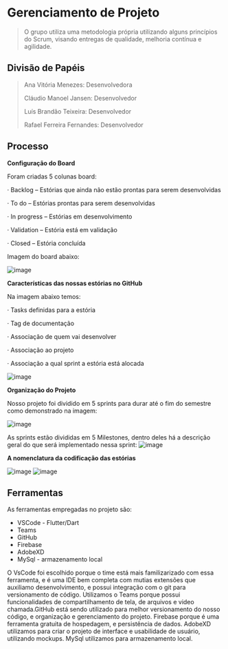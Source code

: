 # Gerenciamento de Projeto

> O grupo utiliza uma metodologia própria utilizando alguns princípios do Scrum, visando entregas de qualidade, melhoria contínua e agilidade.

## Divisão de Papéis

> Ana Vitória Menezes: Desenvolvedora
>
> Cláudio Manoel Jansen: Desenvolvedor
>
> Luís Brandão Teixeira: Desenvolvedor
>
> Rafael Ferreira Fernandes: Desenvolvedor

## Processo

**Configuração do Board**

Foram criadas 5 colunas board:

·     Backlog – Estórias que ainda não estão prontas para serem desenvolvidas

·     To do – Estórias prontas para serem desenvolvidas

·     In progress – Estórias em desenvolvimento

·     Validation – Estória está em validação

·     Closed – Estória concluída 

Imagem do board abaixo:

![image](https://user-images.githubusercontent.com/57811501/112915130-0ff34600-90d4-11eb-8ccd-3d37dd273f8b.png)




**Características das nossas estórias no GitHub**

Na imagem abaixo temos:

·     Tasks definidas para a estória

·     Tag de documentação

·     Associação de quem vai desenvolver

·     Associação ao projeto

·     Associação a qual sprint a estória está alocada

![image](https://user-images.githubusercontent.com/57811501/112915110-010c9380-90d4-11eb-9d53-778ff2079254.png)




**Organização do Projeto**

Nosso projeto foi dividido em 5 sprints para durar até o fim do semestre como demonstrado na imagem:

![image](https://user-images.githubusercontent.com/57811501/112915050-dfaba780-90d3-11eb-9e24-390eb647993d.png)



As sprints estão divididas em 5 Milestones, dentro deles há a descrição geral do que será implementado nessa sprint:
![image](https://user-images.githubusercontent.com/57811501/112915073-e9350f80-90d3-11eb-806e-82e651409e39.png)


**A nomenclatura da codificação das estórias**

![image](https://user-images.githubusercontent.com/57811501/112916821-b42abc00-90d7-11eb-927a-30d2a6a63a51.png)
![image](https://user-images.githubusercontent.com/57811501/112915087-f520d180-90d3-11eb-9478-4eb79f1ae383.png)



## Ferramentas

As ferramentas empregadas no projeto são:

- VSCode - Flutter/Dart
- Teams
- GitHub
- Firebase
- AdobeXD
- MySql - armazenamento local

O VsCode foi escolhido porque o time está mais familizarizado com essa ferramenta, e é uma IDE bem completa com mutias extensões que auxiliamo desenvolvimento, e possui integração com o git para versionamento de código. Utilizamos o Teams porque possui funcionalidades de compartilhamento de tela, de arquivos e video chamada.GitHub está sendo utilizado para melhor versionamento do nosso código, e organização e gerenciamento do projeto. Firebase porque é uma ferramenta gratuita de hospedagem, e persistência de dados. AdobeXD utilizamos para criar o projeto de interface e usabilidade de usuário, utilizando mockups. MySql utilizamos para armazenamento local. 

